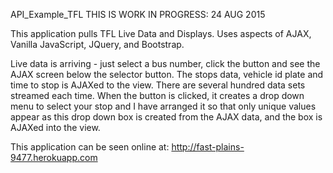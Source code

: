 API_Example_TFL  THIS IS WORK IN PROGRESS: 24 AUG 2015

This application pulls TFL Live Data and Displays.  Uses aspects of AJAX, Vanilla JavaScript, JQuery, and Bootstrap.

Live data is arriving - just select a bus number, click the button and see the AJAX screen below the selector button.
The stops data, vehicle id plate and time to stop is AJAXed to the view.
There are several hundred data sets streamed each time.  When the button is clicked, it creates a drop down menu to select your stop and I have arranged it so that only unique values appear as this drop down box is created from the AJAX data, and the box is AJAXed into the view.

This application can be seen online at:  http://fast-plains-9477.herokuapp.com


